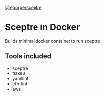 [![egorpe/sceptre](https://img.shields.io/docker/cloud/build/egorpe/sceptre.svg)](https://hub.docker.com/r/egorpe/sceptre)

# Sceptre in Docker

Builds minimal docker container to run sceptre

## Tools included

* sceptre
* flake8
* yamllint
* cfn-lint
* aws
